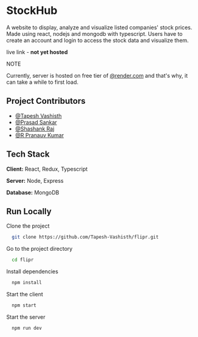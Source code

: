 
# StockHub

A website to display, analyze and visualize listed companies' stock prices. Made using react, nodejs and mongodb with typescript.
Users have to create an account and login to access the stock data and visualize them.

live link - **not yet hosted**

NOTE

Currently, server is hosted on free tier of [@render.com](https://render.com/) and that's why, it can take a while to first load.
## Project Contributors

- [@Tapesh Vashisth](https://github.com/Tapesh-Vashisth)
- [@Prasad Sankar](https://github.com/Prasad-178)
- [@Shashank Raj](https://github.com/sosenkkk)
- [@R Pranauv Kumar](https://github.com/Pranauv-Kumar1803)

## Tech Stack

**Client:** React, Redux, Typescript

**Server:** Node, Express

**Database:** MongoDB


## Run Locally

Clone the project

```bash
  git clone https://github.com/Tapesh-Vashisth/flipr.git
```

Go to the project directory

```bash
  cd flipr
```

Install dependencies

```bash
  npm install
```

Start the client

```bash
  npm start
```

Start the server

```bash
  npm run dev
```
